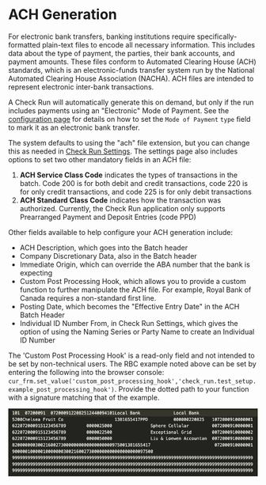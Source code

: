 # ACH Generation

For electronic bank transfers, banking institutions require specifically-formatted plain-text files to encode all necessary information. This includes data about the type of payment, the parties, their bank accounts, and payment amounts. These files conform to Automated Clearing House (ACH) standards, which is an electronic-funds transfer system run by the National Automated Clearing House Association (NACHA). ACH files are intended to represent electronic inter-bank transactions.

A Check Run will automatically generate this on demand, but only if the run includes payments using an "Electronic" Mode of Payment. See the [configuration page](./configuration.md) for details on how to set the `Mode of Payment` `type` field to mark it as an electronic bank transfer.

The system defaults to using the "ach" file extension, but you can change this as needed in [Check Run Settings](./settings.md). The settings page also includes options to set two other mandatory fields in an ACH file:

1. **ACH Service Class Code** indicates the types of transactions in the batch. Code 200 is for both debit and credit transactions, code 220 is for only credit transactions, and code 225 is for only debit transactions
2. **ACH Standard Class Code** indicates how the transaction was authorized. Currently, the Check Run application only supports Prearranged Payment and Deposit Entries (code PPD)

Other fields available to help configure your ACH generation include:
- ACH Description, which goes into the Batch header
- Company Discretionary Data, also in the Batch header
- Immediate Origin, which can override the ABA number that the bank is expecting
- Custom Post Processing Hook, which allows you to provide a custom function to further manipulate the ACH file. For example, Royal Bank of Canada requires a non-standard first line.
- Posting Date, which becomes the "Effective Entry Date" in the ACH Batch Header
- Individual ID Number From, in Check Run Settings, which gives the option of using the Naming Series or Party Name to create an Individual ID Number

The 'Custom Post Processing Hook' is a read-only field and not intended to be set by non-technical users. The RBC example noted above can be set by entering the following into the browser console: `cur_frm.set_value('custom_post_processing_hook','check_run.test_setup.example_post_processing_hook')`. Provide the dotted path to your function with a signature matching that of the example.


![Example ACH file data with properly-formatted header and batch entries.](./assets/ACHFile.png)

